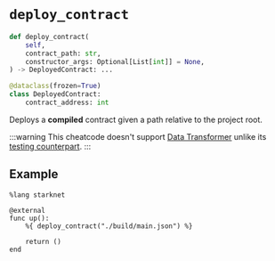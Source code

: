 # `deploy_contract`

```python
def deploy_contract(
    self,
    contract_path: str,
    constructor_args: Optional[List[int]] = None,
) -> DeployedContract: ...

@dataclass(frozen=True)
class DeployedContract:
    contract_address: int
```


Deploys a **compiled** contract given a path relative to the project root.


:::warning
This cheatcode doesn't support [Data Transformer](/docs/tutorials/testing/cheatcodes#data-transformer) unlike its [testing counterpart](/docs/tutorials/testing/cheatcodes/deploy-contract).
:::


## Example

```cairo
%lang starknet

@external
func up():
    %{ deploy_contract("./build/main.json") %}

    return ()
end
```
